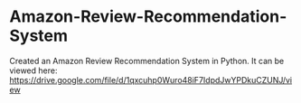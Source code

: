 # Amazon-Review-Recommendation-System
Created an Amazon Review Recommendation System in Python.
It can be viewed here:
https://drive.google.com/file/d/1qxcuhp0Wuro48iF7IdpdJwYPDkuCZUNJ/view
